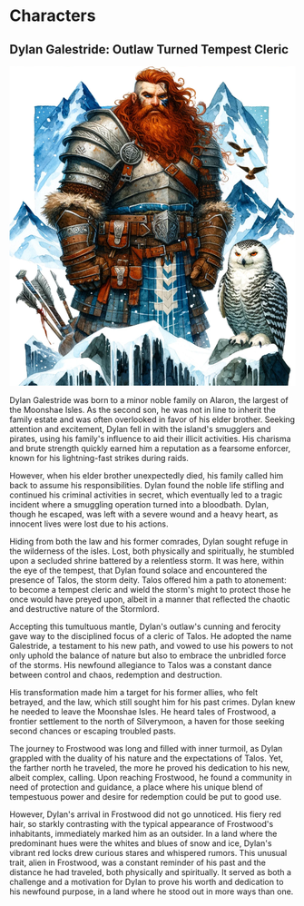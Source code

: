 # Characters

## Dylan Galestride: Outlaw Turned Tempest Cleric

![](images/dylan.png)

Dylan Galestride was born to a minor noble family on Alaron, the largest of the Moonshae Isles. As the second son, he was not in line to inherit the family estate and was often overlooked in favor of his elder brother. Seeking attention and excitement, Dylan fell in with the island's smugglers and pirates, using his family's influence to aid their illicit activities. His charisma and brute strength quickly earned him a reputation as a fearsome enforcer, known for his lightning-fast strikes during raids.

However, when his elder brother unexpectedly died, his family called him back to assume his responsibilities. Dylan found the noble life stifling and continued his criminal activities in secret, which eventually led to a tragic incident where a smuggling operation turned into a bloodbath. Dylan, though he escaped, was left with a severe wound and a heavy heart, as innocent lives were lost due to his actions.

Hiding from both the law and his former comrades, Dylan sought refuge in the wilderness of the isles. Lost, both physically and spiritually, he stumbled upon a secluded shrine battered by a relentless storm. It was here, within the eye of the tempest, that Dylan found solace and encountered the presence of Talos, the storm deity. Talos offered him a path to atonement: to become a tempest cleric and wield the storm's might to protect those he once would have preyed upon, albeit in a manner that reflected the chaotic and destructive nature of the Stormlord.

Accepting this tumultuous mantle, Dylan's outlaw's cunning and ferocity gave way to the disciplined focus of a cleric of Talos. He adopted the name Galestride, a testament to his new path, and vowed to use his powers to not only uphold the balance of nature but also to embrace the unbridled force of the storms. His newfound allegiance to Talos was a constant dance between control and chaos, redemption and destruction.

His transformation made him a target for his former allies, who felt betrayed, and the law, which still sought him for his past crimes. Dylan knew he needed to leave the Moonshae Isles. He heard tales of Frostwood, a frontier settlement to the north of Silverymoon, a haven for those seeking second chances or escaping troubled pasts.

The journey to Frostwood was long and filled with inner turmoil, as Dylan grappled with the duality of his nature and the expectations of Talos. Yet, the farther north he traveled, the more he proved his dedication to his new, albeit complex, calling. Upon reaching Frostwood, he found a community in need of protection and guidance, a place where his unique blend of tempestuous power and desire for redemption could be put to good use.

However, Dylan's arrival in Frostwood did not go unnoticed. His fiery red hair, so starkly contrasting with the typical appearance of Frostwood's inhabitants, immediately marked him as an outsider. In a land where the predominant hues were the whites and blues of snow and ice, Dylan's vibrant red locks drew curious stares and whispered rumors. This unusual trait, alien in Frostwood, was a constant reminder of his past and the distance he had traveled, both physically and spiritually. It served as both a challenge and a motivation for Dylan to prove his worth and dedication to his newfound purpose, in a land where he stood out in more ways than one.
